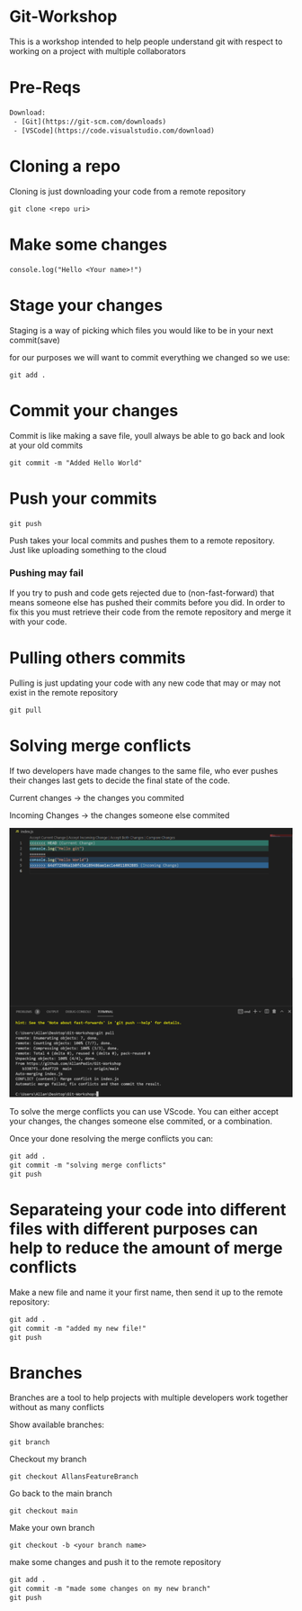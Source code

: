 # Git-Workshop
This is a workshop intended to help people understand git with respect to working on a project with multiple collaborators

# Pre-Reqs
    Download:
     - [Git](https://git-scm.com/downloads)
     - [VSCode](https://code.visualstudio.com/download)
# Cloning a repo
Cloning is just downloading your code from a remote repository
```
git clone <repo uri>
```
# Make some changes
```
console.log("Hello <Your name>!")
```
# Stage your changes
Staging is a way of picking which files you would like to be in your next commit(save)

for our purposes we will want to commit everything we changed so we use:
```
git add .
```
# Commit your changes
Commit is like making a save file, youll always be able to go back and look at your old commits

```
git commit -m "Added Hello World"
```
# Push your commits
```
git push
```
Push takes your local commits and pushes them to a remote repository. Just like uploading something to the cloud
### Pushing may fail
If you try to push and code gets rejected due to (non-fast-forward) that means someone else has pushed their commits before you did. In order to fix this you must retrieve their code from the remote repository and merge it with your code.
# Pulling others commits
Pulling is just updating your code with any new code that may or may not exist in the remote repository
```
git pull
```
# Solving merge conflicts
If two developers have made changes to the same file, who ever pushes their changes last gets to decide the final state of the code.

Current changes -> the changes you commited

Incoming Changes -> the changes someone else commited

![Solving merge conflicts in vscode image](https://github.com/AllanPedin/Git-Workshop/blob/main/solving_merge_conflicts.png)

To solve the merge conflicts you can use VScode. You can either accept your changes, the changes someone else commited, or a combination.

Once your done resolving the merge conflicts you can:

```
git add .
git commit -m "solving merge conflicts"
git push
```
# Separateing your code into different files with different purposes can help to reduce the amount of merge conflicts
Make a new file and name it your first name, then send it up to the remote repository:
```
git add .
git commit -m "added my new file!"
git push
```
# Branches
Branches are a tool to help projects with multiple developers work together without as many conflicts

Show available branches:
```
git branch
```

Checkout my branch
```
git checkout AllansFeatureBranch
```

Go back to the main branch
```
git checkout main
```

Make your own branch
```
git checkout -b <your branch name>
```
make some changes and push it to the remote repository
```
git add .
git commit -m "made some changes on my new branch"
git push
```
